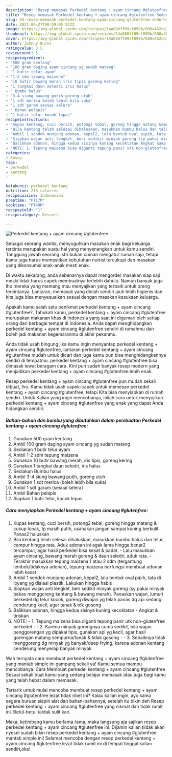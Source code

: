 ```yaml
---
description: "Resep memasak Perkedel kentang + ayam cincang #glutenfree Sederhana Untuk Jualan"
title: "Resep memasak Perkedel kentang + ayam cincang #glutenfree Sederhana Untuk Jualan"
slug: 93-resep-memasak-perkedel-kentang-ayam-cincang-glutenfree-sederhana-untuk-jualan
date: 2021-06-27T00:59:05.922Z
image: https://img-global.cpcdn.com/recipes/14a888ff09cf899b/680x482cq70/perkedel-kentang-ayam-cincang-glutenfree-foto-resep-utama.jpg
thumbnail: https://img-global.cpcdn.com/recipes/14a888ff09cf899b/680x482cq70/perkedel-kentang-ayam-cincang-glutenfree-foto-resep-utama.jpg
cover: https://img-global.cpcdn.com/recipes/14a888ff09cf899b/680x482cq70/perkedel-kentang-ayam-cincang-glutenfree-foto-resep-utama.jpg
author: Johnny Burns
ratingvalue: 3.5
reviewcount: 5
recipeingredient:
- "500 gram kentang"
- "100 gram daging ayam cincang yg sudah matang"
- "1 butir telur ayam"
- "1-2 sdm tepung maizena"
- "10 butir bawang merah iris tipis goreng kering"
- "1 tangkai daun seledri iris halus"
- " Bumbu halus"
- "3-4 siung bawang putih goreng utuh"
- "1 sdt merica boleh lebih bila suka"
- "1 sdt garam sesuai selera"
- " Bahan pelapis"
- "1 butir telur kocok lepas"
recipeinstructions:
- "Kupas kentang, cuci bersih, potong2 tebal, goreng hingga matang &amp; cukup lunak, tp masih putih, usahakan jangan sampai kuning berkulit. Panas2 haluskan"
- "Bila kentang telah selesai dihaluskan, masukkan bumbu halus dan telur, campur hingga rata. Aduk adonan ini agak lama hingga benar2 tercampur, agar hasil perkedel bisa kesat &amp; padat. Lalu masukkan ayam cincang, bawang merah goreng &amp; daun seledri, aduk rata. Terakhir masukkan tepung maizena 1 atau 2 sdm (tergantung lembek/tidaknya adonan), tepung maizena berfungsi membuat adonan lebih kesat"
- "Ambil 1 sendok munjung adonan, kepal2, lalu bentuk oval pipih, tata di loyang yg dialasi plastik. Lakukan hingga habis"
- "Siapkan wajan anti lengket, beri sedikit minyak goreng (sy pakai minyak bekas menggoreng kentang &amp; bawang merah). Panaskan wajan, lumuri perkedel dg telur kocok, goreng diwajan yg telah panas dg api sedang cenderung kecil, agar tanak &amp; tdk gosong"
- "Balikkan adonan, hingga kedua sisinya kuning kecoklatan Angkat &amp; tiriskan"
- "NOTE: 1. Tepung maizena bisa diganti tepung panir utk non-glutenfree perkedel  2. Karena minyak gorengnya cuma sedikit, bila wajan penggorengan yg dipakai tipis, gunakan api yg kecil, agar hasil gorengan matang sempurna/tanak &amp; tidak gosong  3. Sebaiknya tidak menggoreng dg minyak yg banyak/deep frying, karena adonan kentang cenderung menyerap banyak minyak"
categories:
- Resep
tags:
- perkedel
- kentang
- 

katakunci: perkedel kentang  
nutrition: 218 calories
recipecuisine: Indonesian
preptime: "PT17M"
cooktime: "PT49M"
recipeyield: "1"
recipecategory: Dessert

---
```



![Perkedel kentang + ayam cincang #glutenfree](https://img-global.cpcdn.com/recipes/14a888ff09cf899b/680x482cq70/perkedel-kentang-ayam-cincang-glutenfree-foto-resep-utama.jpg)

Sebagai seorang wanita, menyuguhkan masakan enak bagi keluarga tercinta merupakan suatu hal yang menyenangkan untuk kamu sendiri. Tanggung jawab seorang istri bukan cuman mengatur rumah saja, tetapi kamu juga harus memastikan kebutuhan nutrisi tercukupi dan masakan yang dikonsumsi anak-anak mesti enak.

Di waktu  sekarang, anda sebenarnya dapat mengorder masakan siap saji meski tidak harus capek membuatnya terlebih dahulu. Namun banyak juga lho mereka yang memang mau menyajikan yang terbaik untuk orang tercintanya. Lantaran, memasak yang diolah sendiri jauh lebih higienis dan kita juga bisa menyesuaikan sesuai dengan masakan kesukaan keluarga. 



Apakah kamu salah satu penikmat perkedel kentang + ayam cincang #glutenfree?. Tahukah kamu, perkedel kentang + ayam cincang #glutenfree merupakan makanan khas di Indonesia yang saat ini digemari oleh setiap orang dari berbagai tempat di Indonesia. Anda dapat menghidangkan perkedel kentang + ayam cincang #glutenfree sendiri di rumahmu dan boleh jadi makanan kegemaranmu di akhir pekanmu.

Anda tidak usah bingung jika kamu ingin menyantap perkedel kentang + ayam cincang #glutenfree, lantaran perkedel kentang + ayam cincang #glutenfree mudah untuk dicari dan juga kamu pun bisa menghidangkannya sendiri di tempatmu. perkedel kentang + ayam cincang #glutenfree bisa dimasak lewat beragam cara. Kini pun sudah banyak resep modern yang menjadikan perkedel kentang + ayam cincang #glutenfree lebih enak.

Resep perkedel kentang + ayam cincang #glutenfree pun mudah sekali dibuat, lho. Kamu tidak usah capek-capek untuk memesan perkedel kentang + ayam cincang #glutenfree, tetapi Kita bisa menyiapkan di rumah sendiri. Untuk Kalian yang ingin mencobanya, inilah cara untuk menyajikan perkedel kentang + ayam cincang #glutenfree yang enak yang dapat Anda hidangkan sendiri.

<!--inarticleads1-->

##### Bahan-bahan dan bumbu yang dibutuhkan dalam pembuatan Perkedel kentang + ayam cincang #glutenfree:

1. Gunakan 500 gram kentang
1. Ambil 100 gram daging ayam cincang yg sudah matang
1. Sediakan 1 butir telur ayam
1. Ambil 1-2 sdm tepung maizena
1. Gunakan 10 butir bawang merah, iris tipis, goreng kering
1. Gunakan 1 tangkai daun seledri, iris halus
1. Sediakan  Bumbu halus
1. Ambil 3-4 siung bawang putih, goreng utuh
1. Gunakan 1 sdt merica (boleh lebih bila suka)
1. Ambil 1 sdt garam (sesuai selera)
1. Ambil  Bahan pelapis
1. Siapkan 1 butir telur, kocok lepas




<!--inarticleads2-->

##### Cara menyiapkan Perkedel kentang + ayam cincang #glutenfree:

1. Kupas kentang, cuci bersih, potong2 tebal, goreng hingga matang &amp; cukup lunak, tp masih putih, usahakan jangan sampai kuning berkulit. Panas2 haluskan
1. Bila kentang telah selesai dihaluskan, masukkan bumbu halus dan telur, campur hingga rata. Aduk adonan ini agak lama hingga benar2 tercampur, agar hasil perkedel bisa kesat &amp; padat. - Lalu masukkan ayam cincang, bawang merah goreng &amp; daun seledri, aduk rata. - Terakhir masukkan tepung maizena 1 atau 2 sdm (tergantung lembek/tidaknya adonan), tepung maizena berfungsi membuat adonan lebih kesat
1. Ambil 1 sendok munjung adonan, kepal2, lalu bentuk oval pipih, tata di loyang yg dialasi plastik. Lakukan hingga habis
1. Siapkan wajan anti lengket, beri sedikit minyak goreng (sy pakai minyak bekas menggoreng kentang &amp; bawang merah). Panaskan wajan, lumuri perkedel dg telur kocok, goreng diwajan yg telah panas dg api sedang cenderung kecil, agar tanak &amp; tdk gosong
1. Balikkan adonan, hingga kedua sisinya kuning kecoklatan - Angkat &amp; tiriskan
1. NOTE: - 1. Tepung maizena bisa diganti tepung panir utk non-glutenfree perkedel -  - 2. Karena minyak gorengnya cuma sedikit, bila wajan penggorengan yg dipakai tipis, gunakan api yg kecil, agar hasil gorengan matang sempurna/tanak &amp; tidak gosong -  - 3. Sebaiknya tidak menggoreng dg minyak yg banyak/deep frying, karena adonan kentang cenderung menyerap banyak minyak




Wah ternyata cara membuat perkedel kentang + ayam cincang #glutenfree yang mantab simple ini gampang sekali ya! Kamu semua mampu mencobanya. Cara Membuat perkedel kentang + ayam cincang #glutenfree Sesuai sekali buat kamu yang sedang belajar memasak atau juga bagi kamu yang telah hebat dalam memasak.

Tertarik untuk mulai mencoba membuat resep perkedel kentang + ayam cincang #glutenfree lezat tidak ribet ini? Kalau kalian ingin, ayo kamu segera buruan siapin alat dan bahan-bahannya, setelah itu bikin deh Resep perkedel kentang + ayam cincang #glutenfree yang nikmat dan tidak rumit ini. Betul-betul taidak sulit kan. 

Maka, ketimbang kamu berlama-lama, maka langsung aja sajikan resep perkedel kentang + ayam cincang #glutenfree ini. Dijamin kalian tiidak akan nyesel sudah bikin resep perkedel kentang + ayam cincang #glutenfree mantab simple ini! Selamat mencoba dengan resep perkedel kentang + ayam cincang #glutenfree lezat tidak rumit ini di tempat tinggal kalian sendiri,oke!.

